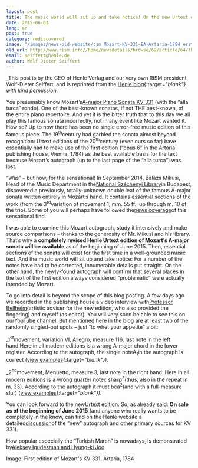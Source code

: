 ```yaml
---
layout: post
title: The music world will sit up and take notice! On the new Urtext edition of Mozart’s Piano Sonata in A Major KV 331
date: 2015-06-03
lang: en
post: true
category: rediscovered
image: "/images/news-old-website/csm_Mozart-KV-331-EA-Artaria-1784_erste-Auflage_73146a8a1b.jpg"
old_url: http://www.rism.info//home/newsdetails/browse/62/article/64/the-music-world-will-sit-up-and-take-notice-on-the-new-urtext-edition-of-mozarts-piano-sonata-in.html
email: seiffert@henle.de
author: Wolf-Dieter Seiffert
---
```



_This post is by the CEO of Henle Verlag and our very own RISM president, Wolf-Dieter Seiffert, and is reprinted from the [Henle blog](http://www.henle.de/blog/en/2015/05/25/the-music-world-will-sit-up-and-take-notice-on-the-new-urtext-edition-of-mozart%E2%80%99s-piano-sonata-in-a-major-kv-331/){:target="_blank"} with kind permission._

You presumably know Mozart’s[A-major Piano Sonata KV 331](https://www.youtube.com/watch?v=6X6zE_YiOvM) (with the “alla turca” rondo). One of the best-known sonatas, if not THE best-known, of the entire piano repertoire. And yet it is the bitter truth that to this day we all play this famous sonata incorrectly, not in any event like Mozart wanted it. How so? Up to now there has been no single error-free music edition of this famous piece. The 19<sup>th</sup>century had garbled the sonata almost beyond recognition: Urtext editions of the 20<sup>th</sup>century (even ours so far) have essentially had to make use of the first edition (“opus 6” in the Artaria publishing house, Vienna, 1784) as the best available basis for the text because Mozart’s autograph (up to the last page of the “alla turca”) was lost.

“Was” – but now, for the sensational! In September 2014, Balázs Mikusi, Head of the Music Department in the[National Széchényi Library](http://www.oszk.hu/en)in Budapest, discovered a previously, totally-unknown double leaf of the famous A-major sonata written entirely in Mozart’s hand. It contains essential sections of the work (from the 3<sup>rd</sup>variation of movement 1, mm. 55 ff., up through m. 10 of the trio). Some of you will perhaps have followed the[news coverage](http://www.theguardian.com/music/tomserviceblog/2014/sep/29/mozart-piano-sonata-manuscript-budapest)of this sensational find.

I was able to examine this Mozart autograph, study it intensively and make source comparisons – thanks to the generosity of Mr. Mikusi and his library. That’s why a **completely revised Henle Urtext edition of Mozart’s A-major sonata will be available** as of the beginning of June 2015. Then, essential sections of the sonata will exist for the first time in a well-grounded music text. And the music world will sit up and take notice: For a number of the notes have had to be corrected, innumerable details put straight. On the other hand, the newly-found autograph will confirm that several places in the text of the first edition always considered “problematic” were actually intended by Mozart.

To go into detail is beyond the scope of this blog posting. A few days ago we recorded in the publishing house a video interview with[Professor Bellheim](http://www.henle.de/en/the-publishing-house/contributors/markus-bellheim.html)(artistic adviser for the new edition, who also provided the fingering) and myself (as editor). You will very soon be able to see this on our[YouTube channel](https://www.youtube.com/user/Henleverlag). But mentioned here in the blog are at least two of the randomly singled-out spots – just “to whet your appetite” a bit:

_1<sup>st</sup>movement, variation VI, Allegro, measure 116, last note in the left hand:Here in all modern editions is a wrong A-major chord in the lower register. According to the autograph, the single noteA<sub>1</sub>in the autograph is correct ([view examples](http://www.henle.de/blog/en/2015/05/25/the-music-world-will-sit-up-and-take-notice-on-the-new-urtext-edition-of-mozart%E2%80%99s-piano-sonata-in-a-major-kv-331/){:target="_blank"})._

_2<sup>nd</sup>movement, Menuetto, measure 3, last note in the right hand: Here in all modern editions is a wrong quarter notec sharp<sup>3</sup>(thus, also in the repeat in m. 33). According to the autograph it must bea<sup>2</sup>(and with a full-measure slur) ([view examples](http://www.henle.de/blog/en/2015/05/25/the-music-world-will-sit-up-and-take-notice-on-the-new-urtext-edition-of-mozart%E2%80%99s-piano-sonata-in-a-major-kv-331/){:target="_blank"})._

You can look forward to the new[Urtext edition](http://www.henle.de/en/detail/index.html?Title=Klaviersonate+A-dur+KV+331+%28300i%29+mit+t%C3%BCrkischem+Marsch+%28Alla+Turca%29_1300). So, as already said: **On sale**  **as of the beginning of June 2015** (and anyone who really wants to be completely in the know, can find on the Henle website a detailed[discussion](http://www.henle.de/download/KB_ausfuehrlich/1300en.pdf)of the “new” autograph and other primary sources for KV 331).

How popular especially the “Turkish March” is nowadays, is demonstrated by[Aleksey Igudesman and Hyung-ki Joo](http://www.youtube.com/watch?v=906_vLPziZY&sns=em).

Image: First edition of Mozart's KV 331, Artaria, 1784

